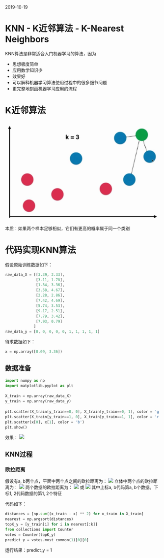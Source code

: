 2019-10-19

# KNN - K近邻算法 - K-Nearest Neighbors

KNN算法是非常适合入门机器学习的算法，因为
- 思想极度简单
- 应用数学知识少
- 效果好
- 可以解释机器学习算法使用过程中的很多细节问题
- 更完整地刻画机器学习应用的流程


# K近邻算法

![](images\1.png)

本质：如果两个样本足够相似，它们有更高的概率属于同一个类别

# 代码实现KNN算法

假设原始训练数据如下：

```python
raw_data_X = [[3.39, 2.33],
              [3.11, 1.78],
              [1.34, 3.36],
              [3.58, 4.67],
              [2.28, 2.86],
              [7.42, 4.69],
              [5.74, 3.53],
              [9.17, 2.51],
              [7.79, 3.42],
              [7.93, 0.79]
             ]
raw_data_y = [0, 0, 0, 0, 0, 1, 1, 1, 1, 1]
```

待求数据如下：

```python
x = np.array([8.09, 3.36])
```

## 数据准备

```python
import numpy as np
import matplotlib.pyplot as plt

X_train = np.array(raw_data_X)
y_train = np.array(raw_data_y)

plt.scatter(X_train[y_train==0, 0], X_train[y_train==0, 1], color = 'g')
plt.scatter(X_train[y_train==1, 0], X_train[y_train==1, 1], color = 'r')
plt.scatter(x[0], x[1], color = 'b')
plt.show()
```

效果：
![](\images\2019\18.png)

## KNN过程

### 欧拉距离

假设有a, b两个点，平面中两个点之间的欧拉距离为：
![](\images\2019\19.png)
立体中两个点的欧拉距离为：
![](\images\2019\20.png)
两个数据的欧拉距离为：
![](\images\2019\21.png)
或
![](\images\2019\22.png)
其中上标a, b代码第a, b个数据。下标1, 2代码数据的第1, 2个特征

代码如下：

```python
distances = [np.sum((x_train - x) ** 2) for x_train in X_train]
nearest = np.argsort(distances)
topK_y = [y_train[i] for i in nearest[:k]]
from collections import Counter
votes = Counter(topK_y)
predict_y = votes.most_common(1)[0][0]
```

运行结果：predict_y = 1
